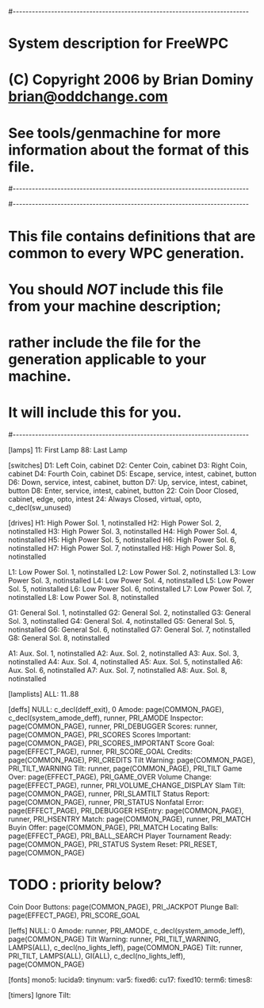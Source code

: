 #--------------------------------------------------------------------------
# System description for FreeWPC
# (C) Copyright 2006 by Brian Dominy <brian@oddchange.com>
#
# See tools/genmachine for more information about the format of this file.
#--------------------------------------------------------------------------


#--------------------------------------------------------------------------
# This file contains definitions that are common to every WPC generation.
# You should *NOT* include this file from your machine description;
# rather include the file for the generation applicable to your machine.
# It will include this for you.
#--------------------------------------------------------------------------

[lamps]
11: First Lamp
88: Last Lamp

[switches]
D1: Left Coin, cabinet
D2: Center Coin, cabinet
D3: Right Coin, cabinet
D4: Fourth Coin, cabinet
D5: Escape, service, intest, cabinet, button
D6: Down, service, intest, cabinet, button
D7: Up, service, intest, cabinet, button
D8: Enter, service, intest, cabinet, button
22: Coin Door Closed, cabinet, edge, opto, intest
24: Always Closed, virtual, opto, c_decl(sw_unused)

[drives]
H1: High Power Sol. 1, notinstalled
H2: High Power Sol. 2, notinstalled
H3: High Power Sol. 3, notinstalled
H4: High Power Sol. 4, notinstalled
H5: High Power Sol. 5, notinstalled
H6: High Power Sol. 6, notinstalled
H7: High Power Sol. 7, notinstalled
H8: High Power Sol. 8, notinstalled

L1: Low Power Sol. 1, notinstalled
L2: Low Power Sol. 2, notinstalled
L3: Low Power Sol. 3, notinstalled
L4: Low Power Sol. 4, notinstalled
L5: Low Power Sol. 5, notinstalled
L6: Low Power Sol. 6, notinstalled
L7: Low Power Sol. 7, notinstalled
L8: Low Power Sol. 8, notinstalled

G1: General Sol. 1, notinstalled
G2: General Sol. 2, notinstalled
G3: General Sol. 3, notinstalled
G4: General Sol. 4, notinstalled
G5: General Sol. 5, notinstalled
G6: General Sol. 6, notinstalled
G7: General Sol. 7, notinstalled
G8: General Sol. 8, notinstalled

A1: Aux. Sol. 1, notinstalled
A2: Aux. Sol. 2, notinstalled
A3: Aux. Sol. 3, notinstalled
A4: Aux. Sol. 4, notinstalled
A5: Aux. Sol. 5, notinstalled
A6: Aux. Sol. 6, notinstalled
A7: Aux. Sol. 7, notinstalled
A8: Aux. Sol. 8, notinstalled

[lamplists]
ALL: 11..88

[deffs]
NULL: c_decl(deff_exit), 0
Amode: page(COMMON_PAGE), c_decl(system_amode_deff), runner, PRI_AMODE
Inspector: page(COMMON_PAGE), runner, PRI_DEBUGGER
Scores: runner, page(COMMON_PAGE), PRI_SCORES
Scores Important: page(COMMON_PAGE), PRI_SCORES_IMPORTANT
Score Goal: page(EFFECT_PAGE), runner, PRI_SCORE_GOAL
Credits: page(COMMON_PAGE), PRI_CREDITS
Tilt Warning: page(COMMON_PAGE), PRI_TILT_WARNING
Tilt: runner, page(COMMON_PAGE), PRI_TILT
Game Over: page(EFFECT_PAGE), PRI_GAME_OVER
Volume Change: page(EFFECT_PAGE), runner, PRI_VOLUME_CHANGE_DISPLAY
Slam Tilt: page(COMMON_PAGE), runner, PRI_SLAMTILT
Status Report: page(COMMON_PAGE), runner, PRI_STATUS
Nonfatal Error: page(EFFECT_PAGE), PRI_DEBUGGER
HSEntry: page(COMMON_PAGE), runner, PRI_HSENTRY
Match: page(COMMON_PAGE), runner, PRI_MATCH
Buyin Offer: page(COMMON_PAGE), PRI_MATCH
Locating Balls: page(EFFECT_PAGE), PRI_BALL_SEARCH
Player Tournament Ready: page(COMMON_PAGE), PRI_STATUS
System Reset: PRI_RESET, page(COMMON_PAGE)
# TODO : priority below?
Coin Door Buttons: page(COMMON_PAGE), PRI_JACKPOT
Plunge Ball: page(EFFECT_PAGE), PRI_SCORE_GOAL

[leffs]
NULL: 0
Amode: runner, PRI_AMODE, c_decl(system_amode_leff), page(COMMON_PAGE)
Tilt Warning: runner, PRI_TILT_WARNING, LAMPS(ALL), c_decl(no_lights_leff), page(COMMON_PAGE)
Tilt: runner, PRI_TILT, LAMPS(ALL), GI(ALL), c_decl(no_lights_leff), page(COMMON_PAGE)

[fonts]
mono5:
lucida9:
tinynum:
var5:
fixed6:
cu17:
fixed10:
term6:
times8:

[timers]
Ignore Tilt:

